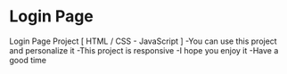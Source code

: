 # Login Page
Login Page Project [ HTML / CSS - JavaScript ]
-You can use this project and personalize it
-This project is responsive
-I hope you enjoy it
-Have a good time